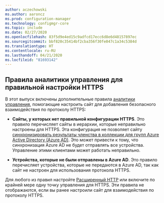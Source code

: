 ```yaml
---
author: aczechowski
ms.author: aaroncz
ms.prod: configuration-manager
ms.technology: configmgr-core
ms.topic: include
ms.date: 02/27/2020
ms.openlocfilehash: 83f5d9e4ed15c9adfcd17ecc6d8e6d48157897ec
ms.sourcegitcommit: bbf820c35414bf2cba356f30fe047c1a34c5384d
ms.translationtype: HT
ms.contentlocale: ru-RU
ms.lasthandoff: 04/21/2020
ms.locfileid: "81693142"
---
```

## <a name="management-insight-rules-for-proper-https-configuration"></a><a name="bkmk_insight"></a> Правила аналитики управления для правильной настройки HTTPS

<!--6268489-->

В этот выпуск включены дополнительные правила [аналитики управления](../../../../servers/manage/management-insights.md), помогающие настроить сайт для добавления безопасного взаимодействия по протоколу HTTPS:

- **Сайты, у которых нет правильной конфигурации HTTPS**. Это правило перечисляет сайты в иерархии, которые неправильно настроены для HTTPS. Эта конфигурация не позволяет сайту [синхронизировать результаты членства в коллекции для групп Azure Active Directory (Azure AD)](../../../../clients/manage/collections/create-collections.md#bkmk_aadcollsync). Это может привести к тому, что синхронизация Azure AD не будет отправлять все устройства. Управление этими клиентами может работать неправильно.

- **Устройства, которые не были отправлены в Azure AD**. Это правило перечисляет устройства, которые не передаются в Azure AD, так как сайт не настроен для использования протокола HTTPS.

Для любого из правил настройте [Расширенный HTTP](../../../../plan-design/hierarchy/enhanced-http.md) или включите по крайней мере одну точку управления для HTTPS. Эти правила не отображаются, если вы ранее настроили сайт для взаимодействия по протоколу HTTPS.
